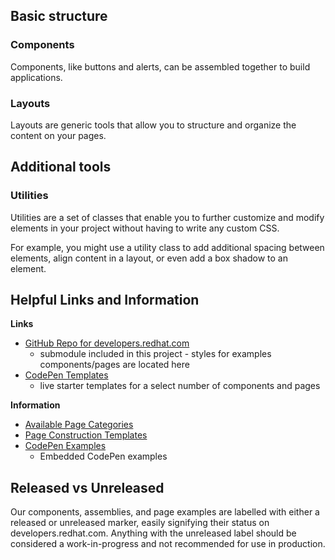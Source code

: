 ## Basic structure

### Components

Components, like buttons and alerts, can be assembled together to build applications.

### Layouts

Layouts are generic tools that allow you to structure and organize the content on your pages.

## Additional tools

### Utilities

Utilities are a set of classes that enable you to further customize and modify elements in your project without having to write any custom CSS.

For example, you might use a utility class to add additional spacing between elements, align content in a layout, or even add a box shadow to an element.

## Helpful Links and Information

  **Links**
  - [GitHub Repo for developers.redhat.com](https://github.com/redhat-developer/developers.redhat.com)
    - submodule included in this project - styles for examples components/pages are located here
  - [CodePen Templates](https://codepen.io/collection/AEwLNY)
    - live starter templates for a select number of components and pages

  **Information**
  - [Available Page Categories](/help/available-categories)
  - [Page Construction Templates](/help/page-construction)
  - [CodePen Examples](/help/codepen-examples)
    - Embedded CodePen examples

## Released vs Unreleased

Our components, assemblies, and page examples are labelled with either a <span class="pf-c-label label-released">released</span> or <span class="pf-c-label label-unreleased">unreleased</span> marker, easily signifying their status on developers.redhat.com. Anything with the <span class="pf-c-label label-unreleased">unreleased</span> label should be considered a work-in-progress and not recommended for use in production.
